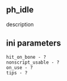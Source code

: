 ## ph_idle

description

## ini parameters

```
hit_on_bone - ?
nonscript_usable - ?
on_use - ?
tips - ?
```
